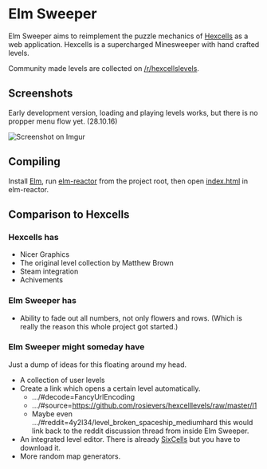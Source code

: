 # Elm Sweeper

Elm Sweeper aims to reimplement the puzzle mechanics of
[Hexcells](http://store.steampowered.com/app/265890/)
as a web application. Hexcells is a supercharged
Minesweeper with hand crafted levels.

Community made levels are collected on
[/r/hexcellslevels](https://www.reddit.com/r/hexcellslevels/).

## Screenshots

Early development version, loading and playing levels works, but there is no propper menu flow yet. (28.10.16)

![Screenshot on Imgur](http://i.imgur.com/ARPdQRX.png)

## Compiling

Install [Elm](http://elm-lang.org/), run [elm-reactor](https://github.com/elm-lang/elm-reactor/)
from the project root, then open [index.html](http://localhost:8000/index.html) in elm-reactor.

## Comparison to Hexcells

### Hexcells has

  - Nicer Graphics
  - The original level collection by Matthew Brown
  - Steam integration
  - Achivements

### Elm Sweeper has

  - Ability to fade out all numbers, not only flowers and rows. (Which is really the reason this whole project got started.)

### Elm Sweeper might someday have

Just a dump of ideas for this floating around my head.

- A collection of user levels
- Create a link which opens a certain level automatically.
  - .../#decode=FancyUrlEncoding
  - .../#source=https://github.com/rosievers/hexcelllevels/raw/master/l1
  - Maybe even .../#reddit=4y2l34/level_broken_spaceship_mediumhard
  this would link back to the reddit discussion thread from inside Elm Sweeper.
- An integrated level editor. There is already [SixCells](https://github.com/blaxpirit/sixcells) but you have to download it.
- More random map generators.
